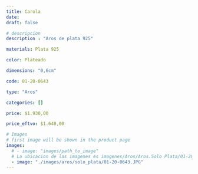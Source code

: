 ```yaml
---
title: Carola
date: 
draft: false

# descripcion
description : "Aros de plata 925"

materials: Plata 925

color: Plateado

dimensions: "0,6cm"

code: 01-20-0643

type: "Aros"

categories: []

price: $1.930,00

price_eftvo: $1.640,00

# Images
# first image will be shown in the product page
images:
  # - image: "images/path_to_image"
  # La ubicacion de las imagenes es imagenes/Aros/Aros.Solo Plata/01-20-0643-carola
  - image: "./images/aros/solo_plata/01-20-0643.JPG"
---
```

